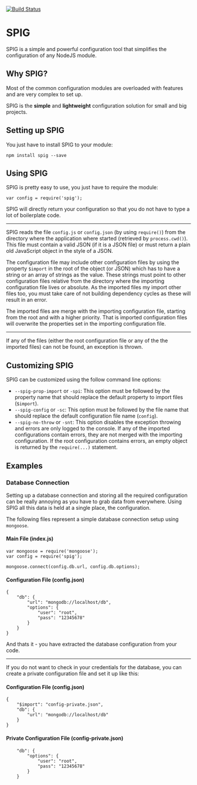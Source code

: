 [![Build Status](https://travis-ci.org/fdamken/node-spig.svg?branch=master)](https://travis-ci.org/fdamken/node-spig)





# SPIG

SPIG is a simple and powerful configuration tool that simplifies the configuration of any NodeJS module.




## Why SPIG?

Most of the common configuration modules are overloaded with features and are very complex to set up.

SPIG is the **simple** and **lightweight** configuration solution for small and big projects.




## Setting up SPIG

You just have to install SPIG to your module:

```
npm install spig --save
```




## Using SPIG

SPIG is pretty easy to use, you just have to require the module:

```
var config = require('spig');
```

SPIG will directly return your configuration so that you do not have to type a lot of boilerplate code.

---

SPIG reads the file `config.js` or `config.json` (by using `require()`) from the directory where the application where started (retrieved by `process.cwd()`). This file must contain a valid JSON (if it is a JSON file) or must return a plain old JavaScript object in the style of a JSON.

The configuration file may include other configuration files by using the property `$import` in the root of the object (or JSON) which has to have a string or an array of strings as the value. These strings must point to other configuration files relative from the directory where the importing configuration file lives or absolute. As the imported files my import other files too, you must take care of not building dependency cycles as these will result in an error.

The imported files are merge with the importing configuration file, starting from the root and with a higher priority. That is imported configuration files will overwrite the properties set in the importing configuration file.

---

If any of the files (either the root configuration file or any of the the imported files) can not be found, an exception is thrown.




## Customizing SPIG

SPIG can be customized using the follow command line options:

* `--spig-prop-import` or `-spi`: This option must be followed by the property name that should replace the default property to import files (`$import`).
* `--spig-config` or `-sc`: This option must be followed by the file name that should replace the default configuration file name (`config`).
* `--spig-no-throw` or `-snt`: This option disables the exception throwing and errors are only logged to the console. If any of the imported configurations contain errors, they are not merged with the importing configuration. If the root configuration contains errors, an empty object is returned by the `require(...)` statement.




## Examples



### Database Connection

Setting up a database connection and storing all the required configuration can be really annoying as you have to grab data from everywhere. Using SPIG all this data is held at a single place, the configuration.

The following files represent a simple database connection setup using `mongoose`.


#### Main File (index.js)

```
var mongoose = require('mongoose');
var config = require('spig');

mongoose.connect(config.db.url, config.db.options);
```


#### Configuration File (config.json)

```
{
    "db": {
        "url": "mongodb://localhost/db",
        "options": {
            "user": "root",
            "pass": "12345678"
        }
    }
}
```

And thats it - you have extracted the database configuration from your code.

---

If you do not want to check in your credentials for the database, you can create a private configuration file and set it up like this:


#### Configuration File (config.json)

```
{
    "$import": "config-private.json",
    "db": {
        "url": "mongodb://localhost/db"
    }
}
```


#### Private Configuration File (config-private.json)

```
    "db": {
        "options": {
            "user": "root",
            "pass": "12345678"
        }
    }
```

